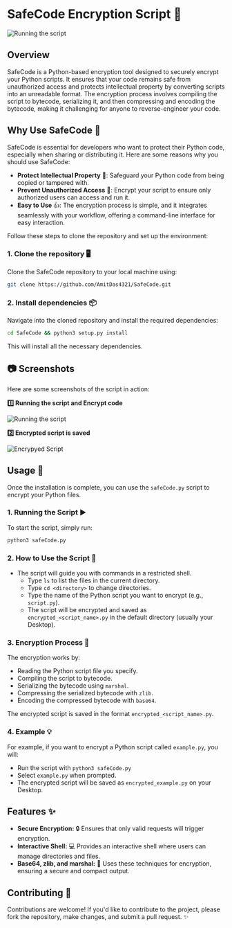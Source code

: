 # SafeCode Encryption Script 🔐

![Running the script](https://i.ibb.co/M5yLV1yC/Running-the-script-and-Encrypt-code.png)

## Overview
SafeCode is a Python-based encryption tool designed to securely encrypt your Python scripts. It ensures that your code remains safe from unauthorized access and protects intellectual property by converting scripts into an unreadable format. The encryption process involves compiling the script to bytecode, serializing it, and then compressing and encoding the bytecode, making it challenging for anyone to reverse-engineer your code.

## Why Use SafeCode 🚀

SafeCode is essential for developers who want to protect their Python code, especially when sharing or distributing it. Here are some reasons why you should use SafeCode:
- **Protect Intellectual Property** 💼: Safeguard your Python code from being copied or tampered with.
- **Prevent Unauthorized Access** 🚫: Encrypt your script to ensure only authorized users can access and run it.
- **Easy to Use** 👍: The encryption process is simple, and it integrates seamlessly with your workflow, offering a command-line interface for easy interaction.

Follow these steps to clone the repository and set up the environment:

### 1. Clone the repository 🖥️

Clone the SafeCode repository to your local machine using:

```bash
git clone https://github.com/AmitDas4321/SafeCode.git
```

### 2. Install dependencies 📦

Navigate into the cloned repository and install the required dependencies:

```bash
cd SafeCode && python3 setup.py install
```

This will install all the necessary dependencies.

## 📷 Screenshots
Here are some screenshots of the script in action:

**1️⃣ Running the script and Encrypt code**

![Running the script](https://i.ibb.co/M5yLV1yC/Running-the-script-and-Encrypt-code.png)

**2️⃣ Encrypted script is saved**

![Encrypyed Script](https://i.ibb.co/ccmkTtNy/Encrypted-Script.png)


## Usage 🔧

Once the installation is complete, you can use the `safeCode.py` script to encrypt your Python files.

### 1. Running the Script ▶️

To start the script, simply run:

```bash
python3 safeCode.py
```

### 2. How to Use the Script 📝

- The script will guide you with commands in a restricted shell.
  - Type `ls` to list the files in the current directory.
  - Type `cd <directory>` to change directories.
  - Type the name of the Python script you want to encrypt (e.g., `script.py`).
  - The script will be encrypted and saved as `encrypted_<script_name>.py` in the default directory (usually your Desktop).

### 3. Encryption Process 🔐

The encryption works by:
- Reading the Python script file you specify.
- Compiling the script to bytecode.
- Serializing the bytecode using `marshal`.
- Compressing the serialized bytecode with `zlib`.
- Encoding the compressed bytecode with `base64`.

The encrypted script is saved in the format `encrypted_<script_name>.py`.

### 4. Example 💡

For example, if you want to encrypt a Python script called `example.py`, you will:
- Run the script with `python3 safeCode.py`
- Select `example.py` when prompted.
- The encrypted script will be saved as `encrypted_example.py` on your Desktop.

## Features ✨

- **Secure Encryption:** 🔒 Ensures that only valid requests will trigger encryption.
- **Interactive Shell:** 💻 Provides an interactive shell where users can manage directories and files.
- **Base64, zlib, and marshal:** 🔐 Uses these techniques for encryption, ensuring a secure and compact output.

## Contributing 🤝

Contributions are welcome! If you'd like to contribute to the project, please fork the repository, make changes, and submit a pull request. ✨
